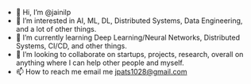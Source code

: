 - 👋 Hi, I’m @jainilp
- 👀 I’m interested in AI, ML, DL, Distributed Systems, Data Engineering, and a lot of other things.
- 🌱 I’m currently learning Deep Learning/Neural Networks, Distributed Systems, CI/CD, and other things.
- 💞️ I’m looking to collaborate on startups, projects, research, overall on anything where I can help other people and myself.
- 📫 How to reach me email me jpats1028@gmail.com

<!---
jainilp/jainilp is a ✨ special ✨ repository because its `README.md` (this file) appears on your GitHub profile.
You can click the Preview link to take a look at your changes.
--->

